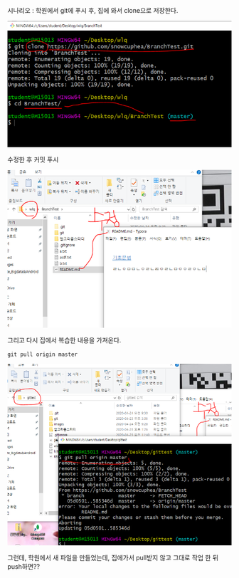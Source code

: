 시나리오 : 학원에서 git에 푸시 후, 집에 와서 clone으로 저장한다. 

![image-20200424092713434](images/image-20200424092713434.png)



수정한 후 커밋 푸시

![image-20200424092843100](images/image-20200424092843100.png)



그리고 다시 집에서 복습한 내용을 가져온다.



```
git pull origin master
```

![image-20200424093043460](images/image-20200424093043460.png)





그런데, 학원에서 새 파일을 만들었는데, 집에가서 pull받지 않고 그대로 작업 한 뒤 push하면??

